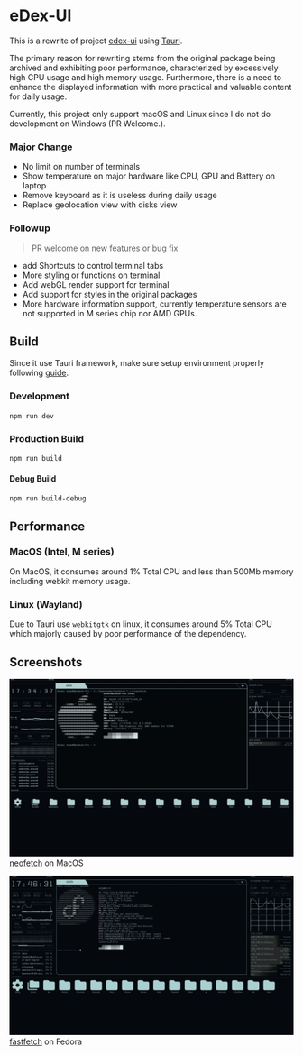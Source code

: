# eDex-UI

This is a rewrite of project [edex-ui](https://github.com/GitSquared/edex-ui) using [Tauri](https://github.com/tauri-apps/tauri).

The primary reason for rewriting stems from the original package being archived and exhibiting poor performance, characterized by excessively high CPU usage and high memory usage.
Furthermore, there is a need to enhance the displayed information with more practical and valuable content for daily usage.

Currently, this project only support macOS and Linux since I do not do development on Windows (PR Welcome.).

### Major Change

- No limit on number of terminals
- Show temperature on major hardware like CPU, GPU and Battery on laptop
- Remove keyboard as it is useless during daily usage
- Replace geolocation view with disks view

### Followup

> PR welcome on new features or bug fix

- add Shortcuts to control terminal tabs
- More styling or functions on terminal
- Add webGL render support for terminal
- Add support for styles in the original packages
- More hardware information support, currently temperature sensors are not supported in M series chip nor AMD GPUs.

## Build

Since it use Tauri framework, make sure setup environment properly following [guide](https://tauri.app/v1/guides/getting-started/prerequisites).

### Development

```
npm run dev
```

### Production Build

```
npm run build
```

#### Debug Build

```
npm run build-debug
```

## Performance

### MacOS (Intel, M series)

On MacOS, it consumes around 1% Total CPU and less than 500Mb memory including webkit memory usage.

### Linux (Wayland)

Due to Tauri use `webkitgtk` on linux, it consumes around 5% Total CPU which majorly caused by poor performance of the dependency.

## Screenshots

![1](screenshots/screenshot.webp)
[neofetch](https://github.com/dylanaraps/neofetch) on MacOS

![2](screenshots/screenshot2.webp)
[fastfetch](https://github.com/fastfetch-cli/fastfetch/) on Fedora
